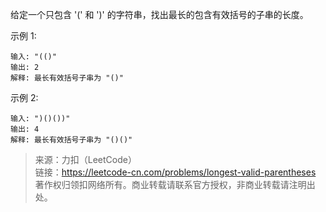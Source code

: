 给定一个只包含 '(' 和 ')' 的字符串，找出最长的包含有效括号的子串的长度。

示例 1:
```
输入: "(()"
输出: 2
解释: 最长有效括号子串为 "()"
```

示例 2:
```
输入: ")()())"
输出: 4
解释: 最长有效括号子串为 "()()"
```

> 来源：力扣（LeetCode）  
> 链接：https://leetcode-cn.com/problems/longest-valid-parentheses  
> 著作权归领扣网络所有。商业转载请联系官方授权，非商业转载请注明出处。  